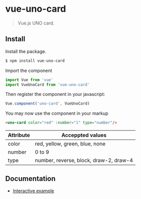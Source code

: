 # vue-uno-card

> Vue.js UNO card.

## Install

Install the package.

```bash
$ npm install vue-uno-card
```

Import the component

```js
import Vue from 'vue'
import VueUnoCard from 'vue-uno-card'
```

Then register the component in your javascript:

```js
Vue.component('uno-card', VueUnoCard)
```

You may now use the component in your markup

```html
<uno-card color="red" :number="1" type="number"/>
```

Attribute | Acceppted values
----------|---------------------------------------
color     | red, yellow, green, blue, none
number    | 0 to 9
type      | number, reverse, block, draw-2, draw-4

## Documentation

- [Interactive example](http://blog.filipemeneses.com.br/vue-uno-card/)
